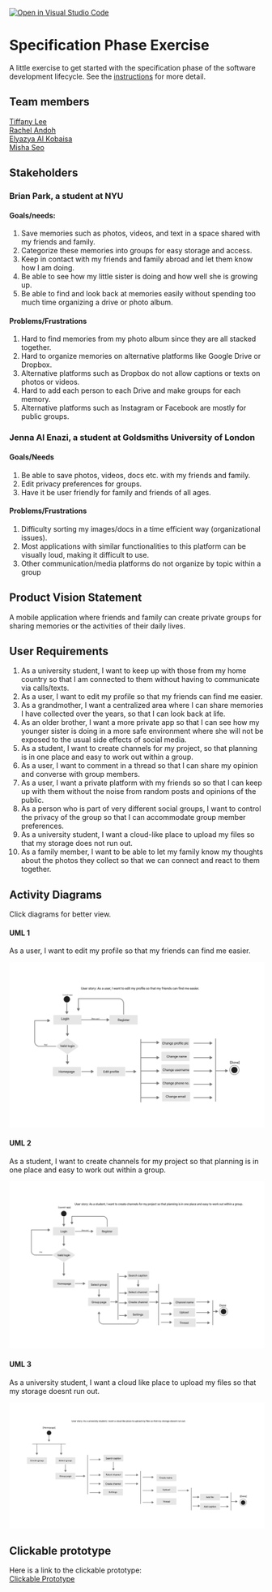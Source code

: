 [![Open in Visual Studio Code](https://classroom.github.com/assets/open-in-vscode-c66648af7eb3fe8bc4f294546bfd86ef473780cde1dea487d3c4ff354943c9ae.svg)](https://classroom.github.com/online_ide?assignment_repo_id=8553889&assignment_repo_type=AssignmentRepo)
# Specification Phase Exercise

A little exercise to get started with the specification phase of the software development lifecycle. See the [instructions](instructions.md) for more detail.

## Team members

<a href="https://github.com/les5185"> Tiffany Lee <br> </a>
<a href="https://github.com/rachel0lehcar"> Rachel Andoh <br> </a>
<a href="https://github.com/elyazya"> Elyazya Al Kobaisa <br> </a>
<a href="https://github.com/mishaseo"> Misha Seo <br></a>

## Stakeholders

### Brian Park, a student at NYU 

#### Goals/needs:

1. Save memories such as photos, videos, and text in a space shared with my friends and family. 
2. Categorize these memories into groups for easy storage and access. 
3. Keep in contact with my friends and family abroad and let them know how I am doing. 
4. Be able to see how my little sister is doing and how well she is growing up. 
5. Be able to find and look back at memories easily without spending too much time organizing a drive or photo album. 

#### Problems/Frustrations

1. Hard to find memories from my photo album since they are all stacked together.
2. Hard to organize memories on alternative platforms like Google Drive or Dropbox.
3. Alternative platforms such as Dropbox do not allow captions or texts on photos or videos. 
4. Hard to add each person to each Drive and make groups for each memory.
5. Alternative platforms such as Instagram or Facebook are mostly for public groups. 

### Jenna Al Enazi, a student at Goldsmiths University of London

#### Goals/Needs

1. Be able to save photos, videos, docs etc. with my friends and family. 
2. Edit privacy preferences for groups.
3. Have it be user friendly for family and friends of all ages.

#### Problems/Frustrations 

1. Difficulty sorting my images/docs in a time efficient way (organizational issues).
2. Most applications with similar functionalities to this platform can be visually loud, making it difficult to use.
3. Other communication/media platforms do not organize by topic within a group

## Product Vision Statement
A mobile application where friends and family can create private groups for sharing memories or the activities of their daily lives.

## User Requirements

1. As a university student, I want to keep up with those from my home country so that I am connected to them without having to communicate via calls/texts.
2. As a user, I want to edit my profile so that my friends can find me easier.
3. As a grandmother, I want a centralized area where I can share memories I have collected over the years, so that I can look back at life.  
4. As an older brother, I want a more private app so that I can see how my younger sister is doing in a more safe environment where she will not be exposed to the usual side effects of social media.
5. As a student, I want to create channels for my project, so that planning is in one place and easy to work out within a group. 
7. As a user, I want to comment in a thread so that I can share my opinion and converse with group members.
9. As a user, I want a private platform with my friends so so that I can keep up with them without the noise from random posts and opinions of the public.
10. As a person who is part of very different social groups, I want to control the privacy of the group so that I can accommodate group member preferences.
11. As a university student, I want a cloud-like place to upload my files so that my storage does not run out.
12. As a family member, I want to be able to let my family know my thoughts about the photos they collect so that we can connect and react to them together.


## Activity Diagrams

Click diagrams for better view.

#### UML 1

As a user, I want to edit my profile so that my friends can find me easier.

<a href="https://www.figma.com/file/iTG5KCWmxeyVSL6qedbdrr/UML-Activity-Diagram-1?node-id=0%3A1"><img src="./img/UML1.png"/></a>

#### UML 2

As a student, I want to create channels for my project so that planning is in one place and easy to work out within a group.

<a href="https://www.figma.com/file/rhMqwga2I9dYjqEtrUIAx0/UML-Activity-Diagram-2?node-id=0%3A1"><img src="./img/UML2.png"/></a>

#### UML 3 

As a university student, I want a cloud like place to upload my files so that my storage doesnt run out. 

<a href="https://www.figma.com/file/M2c2uzewUpNrtPbjWtpSBc/UML-Activity-Diagram-3?node-id=0%3A1"><img src="./img/UML3.png"/></a>

## Clickable prototype
Here is a link to the clickable prototype:</br>
<a href="https://www.figma.com/proto/S0IjBli2c8KWGsw6zeHadl/Untitled?node-id=4%3A150&scaling=scale-down&page-id=0%3A1&starting-point-node-id=4%3A150&show-proto-sidebar=1"> Clickable Prototype <br> </a>
